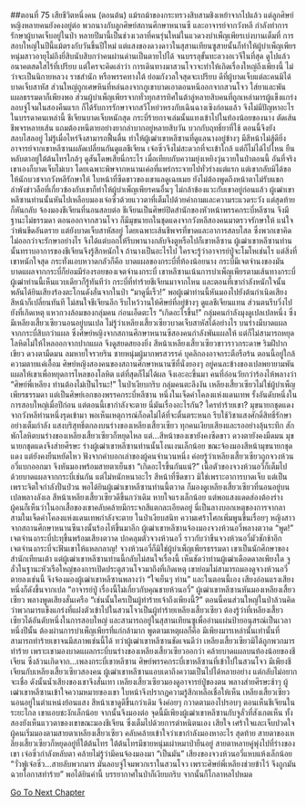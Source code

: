 ##ตอนที่ 75 เสียชีวิตหนึ่งคน (ตอนต้น)
แม้รถม้าของกระทรวงสิบสามชิงเหย้าจากไปแล้ว แต่ลูกศิษย์หญิงหลายคนยังคงอยู่ต่อ พวกนางกับลูกศิษย์สถานศึกษาหนานซี และอาจารย์จากวังหลี กำลังทำการรักษาผู้บาดเจ็บอยู่ในป่า
หลายปีมานี้เป็นช่วงเวลาที่คนรุ่นใหม่ในแวดวงบำเพ็ญเพียรเบ่งบานเต็มที่ การสอบใหญ่ในปีนี้แม้ตรงกับวันขึ้นปีใหม่ แต่แสงของดวงดาวในสุสานเทียนซูสายนั้นก็ทำให้ผู้บำเพ็ญเพียรหนุ่มสาวอายุไม่ถึงยี่สิบนับสิบกว่าคนผ่านด่านเป็นตายไปได้ จนบรรลุขั้นทะลวงอเวจีในที่สุด ดูไปแล้วอนาคตสดใสไร้ที่เปรียบ แต่ใครจะคิดเล่าว่า การเดินทางมาสวนโจวจะทำให้เกิดเรื่องใหญ่ถึงเพียงนี้ ไม่ว่าจะเป็นนิกายหลวง ราชสำนัก หรือพรรคทางใต้ ย่อมกังวลใจสุดจะเปรียบ ดีที่ผู้บาดเจ็บแต่ละคนมิได้บาดเจ็บสาหัส ส่วนใหญ่ถูกเศษหินที่หล่นลงจากภูเขาบาดเอาตอนหนีออกจากสวนโจว ใส่ยาและพันแผลธรรมดาก็เพียงพอ ส่วนผู้บำเพ็ญเพียรจากทั่วทุกสารทิศในต้าลู่หลายสิบคนที่ถูกเหล่ามารผู้แข็งแกร่งลอบจู่โจมในสองคืนแรก ก็ได้รับการรักษาจากสวีโหย่วหรงกับเฉินฉางเซิงก่อนแล้ว จึงไม่มีปัญหาอะไร
ในบรรดาคนเหล่านี้ ชีเจียนบาดเจ็บหนักสุด กระบี่ร้ายกาจเล่มนั้นแทงเข้าไปในท้องน้อยของนาง ตัดเส้นชีพจรหลายเส้น แถมต้องหนีตายอย่างยากลำบากอยู่หลายสิบวัน บวกกับฤทธิ์ยาที่ใช้ ตอนนี้จึงยังสลบไสลอยู่ ไม่รู้เมื่อไหร่จึงสามารถฟื้นตื่น ทำให้ผู้เฒ่าเขาหลีซานที่ดูแลนางอยู่ข้างๆ มีสีหน้าไม่สู้ดียิ่ง
อาจารย์จากเขาหลีซานผลัดเปลี่ยนกันดูแลชีเจียน เจ๋อซิ่วจึงไม่สะดวกที่จะเข้าใกล้ แต่ก็ไม่ได้ไปไหน ยืนหลับตาอยู่ใต้ต้นไทรใกล้ๆ ดูสันโดษเสียนี่กระไร เมื่อเทียบกับความยุ่งเหยิงวุ่นวายในป่าตอนนี้
อันที่จริงเขาเองก็บาดเจ็บไม่เบา โดยเฉพาะพิษจากหนานเค่อที่แพร่กระจายไปทั่วร่างแต่แรก แต่เขากลับมิได้ขอให้นักบวชจากวังหลีรักษาให้ ใบหน้าที่ซีดขาวของเขาแลดูเฉยเมย ยังไม่ต้องพูดถึงหน้าตาไม่รับแขก ลำพังข่าวลือที่เกี่ยวข้องกับเขาก็ทำให้ผู้บำเพ็ญเพียรคนอื่นๆ ไม่กล้าข้องแวะกับเขาอยู่ก่อนแล้ว
ผู้เฒ่าเขาหลีซานท่านนั้นหันไปเหลือบมองเจ๋อซิ่วด้วยแววตาที่เต็มไปด้วยคำถามและความระแวดระวัง แต่สุดท้ายก็หันกลับ จ้องมองชีเจียนที่นอนสลบต่อ
ชีเจียนเป็นศิษย์ปิดสำนักของหัวหน้าพรรคกระบี่หลีซาน จึงมีฐานะไม่ธรรมดา ตอนออกจากสวนโจว ก็มีมุขนายกในชุดแดงจากวังหลีสองคนมาตรวจรักษาให้ แน่ใจว่าพ้นขีดอันตราย แต่ยังบาดเจ็บสาหัสอยู่ โดยเฉพาะเส้นชีพจรที่ขาดและอาการสลบไสล ซึ่งพวกเขาคิดไม่ออกว่าจะรักษาอย่างไร จึงได้แต่บอกให้รีบพานางกลับจิงตูหรือไปก็เขาหลีซาน
ผู้เฒ่าเขาหลีซานท่านนั้นทราบอาการของชีเจียนจึงรู้สึกหนักใจ ถ้านางเป็นอะไรไป ใครจะรู้ว่าอาจารย์ปู่จะโมโหเช่นไร แต่สิ่งที่เขาหนักใจสุด กระทั่งแอบหวาดกลัวก็คือ บาดแผลของกระบี่ที่ท้องน้อยนาง
กระบี่มีเจตจำนงของมัน บาดแผลจากกระบี่ก็ย่อมมีร่องรอยของเจตจำนงกระบี่ เขาหลีซานเน้นการบำเพ็ญเพียรตามเส้นทางกระบี่ ผู้เฒ่าท่านนี้เห็นแวบเดียวก็รู้ทันทีว่า กระบี่ที่ทำร้ายชีเจียนมาจากไหน
และตอนที่เขากำลังหนักใจนั้น พลันได้ยินเสียงร้องตะโกนดังลั่นจากในป่า
“มาดูนี่เร็ว!”
พอผู้เฒ่าท่านนี้หันมองไปยังต้นกำเนิดเสียง สีหน้าก็เปลี่ยนทันที ไม่สนใจชีเจียนอีก รีบไหว้วานให้ศิษย์ที่อยู่ข้างๆ ดูแลชีเจียนแทน ส่วนตนรีบวิ่งไปยังที่เกิดเหตุ แหวกวงล้อมของกลุ่มคน ก่อนเอ็ดตะโร
“เกิดอะไรขึ้น!”
กลุ่มคนกำลังมุงดูเปลเปลหนึ่ง ซึ่งมีเหลียงเสี้ยวเซียวนอนอยู่บนเปล
ไม่รู้ว่าเหลียงเสี้ยวเซียวบาดเจ็บสาหัสได้อย่างไร บนร่างมีบาดแผลจากกระบี่สิบกว่าแผล ซึ่งศิษย์หญิงจากสถานศึกษาหนานซีสองคนกำลังพันแผลให้ แต่ก็ไม่สามารถหยุดโลหิตไม่ให้ไหลออกจากปากแผล จึงดูสยดสยองยิ่ง
สีหน้าเหลียงเสี้ยวเซียวขาวราวกระดาษ ริมฝีปากเขียว ดวงตามืดมน ลมหายใจรวยริน ชายหนุ่มผู้มากพรสวรรค์ บุคลิกองอาจกระตือรือร้น ตอนนี้อยู่ใกล้ความตายแค่เอื้อม ศิษย์หญิงสองคนของสถานศึกษาหนานซีที่นั่งยองๆ อยู่คนละข้างของเปลพยายามพันแผลให้เขาเพื่อหยุดการไหลของโลหิต แต่ที่สุดก็ไม่ได้ผล จึงเอะอะขึ้นมา คนที่อ่อนวัยกว่าร้องไห้พลางว่า
“ศิษย์พี่เหลียง ท่านต้องไม่เป็นไรนะ!”
ในป่าเงียบกริบ กลุ่มคนตะลึงงัน เหลียงเสี้ยวเซียวไม่ใช่ผู้บำเพ็ญเพียรธรรมดา แต่เป็นศิษย์เอกของพรรคกระบี่หลีซาน หนึ่งในเจ็ดคำโคลงแห่งแดนเทพ รั้งอันดับหนึ่งในการสอบใหญ่เมื่อปีก่อน แต่ตอนนี้เขากำลังจะตาย
นี่มันเรื่องอะไรกัน? ใครทำร้ายเขา?
มุขนายกชุดแดงจากวังหลีท่านหนึ่งรุดเข้ามา พอเห็นเหตุการณ์ก็อดไม่ได้ที่จะตื่นตระหนก รีบใช้วิชาแสงศักดิ์สิทธิ์รักษาอย่างเต็มกำลัง แสงบริสุทธิ์ตกลงบนร่างของเหลียงเสี้ยวเซียว
ทุกคนเงียบเสียงและรออย่างลุ้นระทึก สักพักโลหิตบนร่างของเหลียงเสี้ยวเซียวก็หยุดไหล แต่...สีหน้าของเขายังคงซีดขาว ดวงตายังคงมืดมน มุขนายกชุดแดงจึงส่ายศีรษะ
ร่างผู้เฒ่าเขาหลีซานท่านนั้นโงนเงนเล็กน้อย ขณะจ้องมองสีหน้ามุขนายกชุดแดง แต่ยังคงยืนหยัดไหว ฟังจากคำบอกเล่าของผู้คนจำนวนหนึ่ง ค่อยรู้ว่าเหลียงเสี้ยวเซียวถูกจวงห้วนอวี่แบกออกมา จึงหันมองพร้อมสายตาเย็นชา
“เกิดอะไรขึ้นกันแน่?”
เนื้อตัวของจวงห้วนอวี่ก็เต็มไปด้วยบาดแผลจากกระบี่เช่นกัน แต่ไม่หนักหนาอะไร สีหน้าที่ซีดขาว มิใช่เพราะอาการบาดเจ็บ แต่เป็นเพราะจิตใจกำลังปั่นป่วน พอได้ยินผู้เฒ่าเขาหลีซานท่านนี้ตวาด ก็มองดูเหลียงเสี้ยวเซียวที่นอนอยู่บนเปลพลางลังเล
สีหน้าเหลียงเสี้ยวเซียวดีขึ้นกว่าเดิม หายใจแรงเล็กน้อย แต่พอแสงแดดส่องต้องร่าง ผู้คนก็เห็นว่าในอกเสื้อของเขาคลับคล้ายมีกระจกสีแตกละเอียดอยู่
นี่เป็นลางบอกเหตุของการจากลา สามในเจ็ดคำโคลงแห่งแดนเทพกำลังจะตาย
ในป่าเงียบสนิท ความเศร้าโศกเพิ่มพูนขึ้นเรื่อยๆ
หญิงสาวจากสถานศึกษาหนานซีนางนั้นร้องไห้ขึ้นมาอีก
ผู้เฒ่าเขาหลีซานจ้องมองจวงห้วนอวี่พลางตวาด “พูด!”
เจตจำนงกระบี่ปะทุขึ้นพร้อมเสียงตวาด ปกคลุมตัวจวงห้วนอวี่ ราวกับว่าขืนจวงห้วนอวี่มัวชักช้าอีก เจตจำนงกระบี่จะฟันเขาให้แหลกลาญ!
จวงห้วนอวี่ก็มิใช่ผู้บำเพ็ญเพียรธรรมดา เขาเป็นนักศึกษาของสำนักเทียนเต้า แต่ผู้เฒ่าเขาหลีซานท่านนี้กลับไม่สนใจเรื่องนี้ เห็นชัดว่าท่านผู้เฒ่าเดือดดาลเพียงใด
จูลั่วในฐานะหัวเรือใหญ่ของการเปิดประตูสวนโจวมาถึงที่เกิดเหตุ เขาย่อมไม่สามารถมองดูจวงห้วนอวี่ตายลงเช่นนี้ จึงจ้องมองผู้เฒ่าเขาหลีซานพลางว่า “ใจเย็นๆ ท่าน”
และในตอนนี้เอง เสียงอ่อนแรงเสียงหนึ่งก็ดังขึ้นจากเปล
“อาจารย์ปู่ เรื่องนี้ไม่เกี่ยวกับคุณชายห้วนอวี่”
ผู้เฒ่าเขาหลีซานหันมองเหลียงเสี้ยวเซียว พลางพูดเสียงสั่นเครือ “เช่นนั้นใครเป็นผู้ทำร้ายเจ้าถึงเพียงนี้?”
ตอนนี้คนส่วนใหญ่ในป่าล้วนคิดว่าพวกมารแข็งแกร่งที่แฝงตัวเข้าไปในสวนโจวเป็นผู้ทำร้ายเหลียงเสี้ยวเซียว ต้องรู้ว่าที่เหลียงเสี้ยวเซียวได้อันดับหนึ่งในการสอบใหญ่ และสามารถอยู่ในสุสานเทียนซูเพื่ออ่านแผ่นป้ายอนุสรณ์เป็นเวลาหนึ่งปีนั้น ต้องผ่านการบำเพ็ญเพียรที่แก่กล้ามาก พูดตามเหตุผลก็คือ มีเพียงมารเหล่านั้นเท่านั้นที่สามารถทำร้ายเขาจนมีสภาพเช่นนี้ได้
ทว่าผู้เฒ่าเขาหลีซานชัดเจนดีว่า เหลียงเสี้ยวเซียวมิได้ถูกพวกมารทำร้าย เพราะเขามองบาดแผลกระบี่บนร่างของเหลียงเสี้ยวเซียวออกว่า คล้ายบาดแผลบนท้องน้อยของชีเจียน ซึ่งล้วนเกิดจาก...เพลงกระบี่เขาหลีซาน
ศิษย์พรรคกระบี่เขาหลีซานที่เข้าไปในสวนโจว มีเพียงชีเจียนกับเหลียงเสี้ยวเซียวสองคน
ผู้เฒ่าเขาหลีซานแอบเดาถึงความเป็นไปได้หลายอย่าง แต่กลับไม่อยากจะเชื่อ ดังนั้นน้ำเสียงของเขาจึงสั่นเทา
เหลียงเสี้ยวเซียวมองดูอาจารย์ปู่ของตน พลางส่ายศีรษะช้าๆ
ผู้เฒ่าเขาหลีซานเข้าใจความหมายของเขา ใบหน้าจึงปรากฏความรู้สึกเหลือเชื่อให้เห็น
เหลียงเสี้ยวเซียวนอนอยู่ในตำแหน่งย้อนแสง สีหน้าเขาดูดีขึ้นกว่าเดิม จึงค่อยๆ กวาดตามองไปรอบๆ ตอนเห็นชีเจียนในระยะไกล เขาแอบชะงักเล็กน้อย จากนั้นจึงมองต่อ จุดนี้มีเพียงผู้เฒ่าเขาหลีซานกับจูลั่วที่สังเกตเห็น ทั้งสองยังเห็นแววตาของเขาขณะมองชีเจียน ซึ่งเต็มไปด้วยการตำหนิตนเอง เสียใจ เศร้าใจและเจ็บปวดใจ
ผู้คนเริ่มมองตามสายตาเหลียงเสี้ยวเซียว คลับคล้ายเข้าใจว่าเขากำลังมองหาอะไร
สุดท้าย สายตาของเหลียงเสี้ยวเซียวก็หยุดอยู่ที่ใต้ต้นไทร
ใต้ต้นไทรมีชายหนุ่มเผ่าหมาป่ายืนอยู่
สายตาหลายคู่พุ่งไปที่ร่างของเขา
เจ๋อซิ่วกำลังหลับตา คล้ายไม่รู้ว่ามีคนจ้องมองมา
“เป็นมัน” เสียงของจวงห้วนอวี่แหบแห้งเล็กน้อย “วั่วฟูเจ๋อซิ่ว...สายลับพวกมาร มันลอบจู่โจมพวกเราในสวนโจว เพราะศิษย์พี่เหลียงช่วยข้าไว้ จึงถูกมันฉวยโอกาสทำร้าย”
พอได้ยินคำนี้ บรรยากาศในป่าก็เงียบกริบ จากนั้นก็โกลาหลไปหมด


[Go To Next Chapter]( ./362.md)